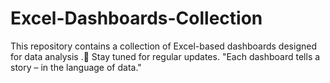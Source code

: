 # Excel-Dashboards-Collection
This repository contains a collection of Excel-based dashboards designed for data analysis .🚀 Stay tuned for regular updates.  "Each dashboard tells a story – in the language of data."
